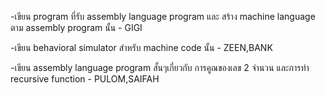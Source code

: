 -เขียน program ที่รับ assembly language program และ สร้าง machine language ตาม assembly program นั้น  - GIGI

-เขียน behavioral simulator สำหรับ machine code นั้น  - ZEEN,BANK

-เขียน assembly language program สั้นๆเกี่ยวกับ การคูณของเลข 2 จำนวน และการทำ recursive function  - PULOM,SAIFAH
